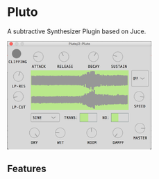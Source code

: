 # Pluto

A subtractive Synthesizer Plugin based on Juce.

<img src="screenshot.png" height="250">

## Features
